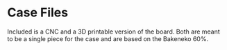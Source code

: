# Case Files

Included is a CNC and a 3D printable version of the board.
Both are meant to be a single piece for the case and are based on the Bakeneko 60%.
